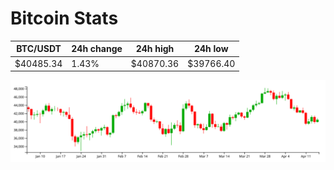 # Bitcoin Stats

BTC/USDT|24h change|24h high|24h low|
|---|---|---|---|
|$40485.34|1.43%|$40870.36|$39766.40|

<img src="./chart.svg">
